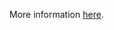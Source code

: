 More information [here](https://docs.prismacloud.io/en/enterprise-edition/policy-reference/aws-policies/aws-networking-policies/networking-1-port-security).

